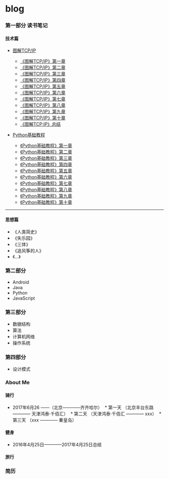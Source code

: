 # blog


### 第一部分 读书笔记

#### 技术篇

* [图解TCP/IP](https://github.com/SMouseyq/blog/tree/master/ReadingNote/%E5%9B%BE%E8%A7%A3TCP:IP)
  * [《图解TCP/IP》第一章](https://github.com/SMouseyq/blog/blob/master/ReadingNote/%E5%9B%BE%E8%A7%A3TCP:IP/%E3%80%8A%E5%9B%BE%E8%A7%A3TCP:IP%E3%80%8B%E7%AC%AC%E4%B8%80%E7%AB%A0.md)
  * [《图解TCP/IP》第二章](https://github.com/SMouseyq/blog/blob/master/ReadingNote/%E5%9B%BE%E8%A7%A3TCP:IP/%E3%80%8A%E5%9B%BE%E8%A7%A3TCP:IP%E3%80%8B%E7%AC%AC%E4%BA%8C%E7%AB%A0.md)
  * [《图解TCP/IP》第三章](https://github.com/SMouseyq/blog/blob/master/ReadingNote/%E5%9B%BE%E8%A7%A3TCP:IP/%E3%80%8A%E5%9B%BE%E8%A7%A3TCP:IP%E3%80%8B%E7%AC%AC%E4%B8%89%E7%AB%A0.md)
  * [《图解TCP/IP》第四章](https://github.com/SMouseyq/blog/blob/master/ReadingNote/%E5%9B%BE%E8%A7%A3TCP:IP/%E3%80%8A%E5%9B%BE%E8%A7%A3TCP:IP%E3%80%8B%E7%AC%AC%E5%9B%9B%E7%AB%A0.md)
  * [《图解TCP/IP》第五章](https://github.com/SMouseyq/blog/blob/master/ReadingNote/%E5%9B%BE%E8%A7%A3TCP:IP/%E3%80%8A%E5%9B%BE%E8%A7%A3TCP:IP%E3%80%8B%E7%AC%AC%E4%BA%94%E7%AB%A0.md)
  * [《图解TCP/IP》第六章](https://github.com/SMouseyq/blog/blob/master/ReadingNote/%E5%9B%BE%E8%A7%A3TCP:IP/%E3%80%8A%E5%9B%BE%E8%A7%A3TCP:IP%E3%80%8B%E7%AC%AC%E5%85%AD%E7%AB%A0.md)
  * [《图解TCP/IP》第七章](https://github.com/SMouseyq/blog/blob/master/ReadingNote/%E5%9B%BE%E8%A7%A3TCP:IP/%E3%80%8A%E5%9B%BE%E8%A7%A3TCP:IP%E3%80%8B%E7%AC%AC%E4%B8%83%E7%AB%A0.md)
  * [《图解TCP/IP》第八章](https://github.com/SMouseyq/blog/blob/master/ReadingNote/%E5%9B%BE%E8%A7%A3TCP:IP/%E3%80%8A%E5%9B%BE%E8%A7%A3TCP:IP%E3%80%8B%E7%AC%AC%E5%85%AB%E7%AB%A0.md)
  * [《图解TCP/IP》第九章](https://github.com/SMouseyq/blog/blob/master/ReadingNote/%E5%9B%BE%E8%A7%A3TCP:IP/%E3%80%8A%E5%9B%BE%E8%A7%A3TCP:IP%E3%80%8B%E7%AC%AC%E4%B9%9D%E7%AB%A0.md)
  * [《图解TCP/IP》第十章](https://github.com/SMouseyq/blog/blob/master/ReadingNote/%E5%9B%BE%E8%A7%A3TCP:IP/%E3%80%8A%E5%9B%BE%E8%A7%A3TCP:IP%E3%80%8B%E7%AC%AC%E5%8D%81%E7%AB%A0.md)
  * [《图解TCP:IP》总结](https://github.com/SMouseyq/blog/blob/master/ReadingNote/%E5%9B%BE%E8%A7%A3TCP:IP/%E3%80%8A%E5%9B%BE%E8%A7%A3TCP:IP%E3%80%8B%E6%80%BB%E7%BB%93.md)

* [Python基础教程](https://github.com/SMouseyq/blog/tree/master/ReadingNote/Python%E5%9F%BA%E7%A1%80%E6%95%99%E7%A8%8B)
  * [《Python基础教程》第一章](https://github.com/SMouseyq/blog/blob/master/ReadingNote/Python%E5%9F%BA%E7%A1%80%E6%95%99%E7%A8%8B/%E3%80%8APython%E5%9F%BA%E7%A1%80%E6%95%99%E7%A8%8B%E3%80%8B%E7%AC%AC%E4%B8%80%E7%AB%A0)
  * [《Python基础教程》第二章](https://github.com/SMouseyq/blog/blob/master/ReadingNote/Python%E5%9F%BA%E7%A1%80%E6%95%99%E7%A8%8B/%E3%80%8APython%E5%9F%BA%E7%A1%80%E6%95%99%E7%A8%8B%E3%80%8B%E7%AC%AC%E4%B8%80%E7%AB%A0)
  * [《Python基础教程》第三章](https://github.com/SMouseyq/blog/blob/master/ReadingNote/Python%E5%9F%BA%E7%A1%80%E6%95%99%E7%A8%8B/%E3%80%8APython%E5%9F%BA%E7%A1%80%E6%95%99%E7%A8%8B%E3%80%8B%E7%AC%AC%E4%B8%80%E7%AB%A0)
  * [《Python基础教程》第四章](https://github.com/SMouseyq/blog/blob/master/ReadingNote/Python%E5%9F%BA%E7%A1%80%E6%95%99%E7%A8%8B/%E3%80%8APython%E5%9F%BA%E7%A1%80%E6%95%99%E7%A8%8B%E3%80%8B%E7%AC%AC%E4%B8%80%E7%AB%A0)
  * [《Python基础教程》第五章](https://github.com/SMouseyq/blog/blob/master/ReadingNote/Python%E5%9F%BA%E7%A1%80%E6%95%99%E7%A8%8B/%E3%80%8APython%E5%9F%BA%E7%A1%80%E6%95%99%E7%A8%8B%E3%80%8B%E7%AC%AC%E4%B8%80%E7%AB%A0)
  * [《Python基础教程》第六章](https://github.com/SMouseyq/blog/blob/master/ReadingNote/Python%E5%9F%BA%E7%A1%80%E6%95%99%E7%A8%8B/%E3%80%8APython%E5%9F%BA%E7%A1%80%E6%95%99%E7%A8%8B%E3%80%8B%E7%AC%AC%E4%B8%80%E7%AB%A0)
  * [《Python基础教程》第七章](https://github.com/SMouseyq/blog/blob/master/ReadingNote/Python%E5%9F%BA%E7%A1%80%E6%95%99%E7%A8%8B/%E3%80%8APython%E5%9F%BA%E7%A1%80%E6%95%99%E7%A8%8B%E3%80%8B%E7%AC%AC%E4%B8%80%E7%AB%A0)
  * [《Python基础教程》第八章](https://github.com/SMouseyq/blog/blob/master/ReadingNote/Python%E5%9F%BA%E7%A1%80%E6%95%99%E7%A8%8B/%E3%80%8APython%E5%9F%BA%E7%A1%80%E6%95%99%E7%A8%8B%E3%80%8B%E7%AC%AC%E4%B8%80%E7%AB%A0)
  * [《Python基础教程》第九章](https://github.com/SMouseyq/blog/blob/master/ReadingNote/Python%E5%9F%BA%E7%A1%80%E6%95%99%E7%A8%8B/%E3%80%8APython%E5%9F%BA%E7%A1%80%E6%95%99%E7%A8%8B%E3%80%8B%E7%AC%AC%E4%B8%80%E7%AB%A0)
  * [《Python基础教程》第十章](https://github.com/SMouseyq/blog/blob/master/ReadingNote/Python%E5%9F%BA%E7%A1%80%E6%95%99%E7%A8%8B/%E3%80%8APython%E5%9F%BA%E7%A1%80%E6%95%99%E7%A8%8B%E3%80%8B%E7%AC%AC%E4%B8%80%E7%AB%A0)

---

#### 思想篇

* 《人类简史》
* 《失乐园》
* 《三体》
* 《追风筝的人》
* 《...》

### 第二部分 

* Android
* Java
* Python
* JavaScript

### 第三部分

* 数据结构
* 算法
* 计算机网络
* 操作系统


### 第四部分

* 设计模式

### About Me

#### 骑行
* 2017年6月26 ——（北京————齐齐哈尔）
  * 第一天 （北京丰台东路 ———— 天津鸿泰·千佰汇）
  * 第二天 （天津鸿泰·千佰汇 ———— xxx）
  * 第三天 （xxx ———— 秦皇岛）
  
#### 健身

* 2016年4月25日————2017年4月25日总结

#### 旅行

### 简历
  
